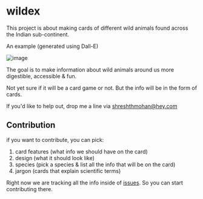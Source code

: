 # wildex

This project is about making cards of different wild animals found across the Indian sub-continent.

An example (generated using Dall-E)

![image](https://github.com/user-attachments/assets/5495fd6c-5a71-43f3-8ebd-7e360e0b4a17)


The goal is to make information about wild animals around us more digestible, accessible & fun.

Not yet sure if it will be a card game or not. But the info will be in the form of cards.

If you'd like to help out, drop me a line via shreshthmohan@hey.com

## Contribution

if you want to contribute, you can pick:
1. card features (what info we should have on the card)
2. design (what it should look like)
3. species (pick a species & list all the info that will be on the card)
4. jargon (cards that explain scientific terms)

Right now we are tracking all the info inside of [issues](https://github.com/shreshthmohan/wildex/issues). So you can start contributing there.
